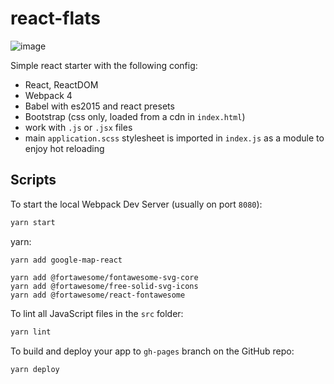 # react-flats

![image](https://user-images.githubusercontent.com/3223329/112951584-79c42c00-9176-11eb-8d0a-bc2da44029cc.png)


Simple react starter with the following config:

- React, ReactDOM
- Webpack 4
- Babel with es2015 and react presets
- Bootstrap (css only, loaded from a cdn in `index.html`)
- work with `.js` or `.jsx` files
- main `application.scss` stylesheet is imported in `index.js` as a module to enjoy hot reloading

## Scripts

To start the local Webpack Dev Server (usually on port `8080`):

```bash
yarn start
```
yarn:

```
yarn add google-map-react
```

```
yarn add @fortawesome/fontawesome-svg-core
yarn add @fortawesome/free-solid-svg-icons
yarn add @fortawesome/react-fontawesome
```

To lint all JavaScript files in the `src` folder:

```bash
yarn lint
```

To build and deploy your app to `gh-pages` branch on the GitHub repo:

```bash
yarn deploy
```
